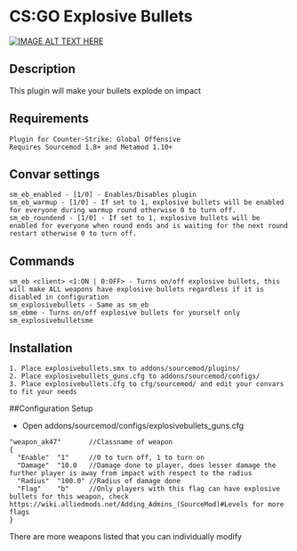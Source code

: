 # CS:GO Explosive Bullets

[![IMAGE ALT TEXT HERE](http://img.youtube.com/vi/AyNLrRxBMaw/0.jpg)](http://www.youtube.com/watch?v=AyNLrRxBMaw)

## Description
This plugin will make your bullets explode on impact

## Requirements
```
Plugin for Counter-Strike: Global Offensive
Requires Sourcemod 1.8+ and Metamod 1.10+
```

## Convar settings
```
sm_eb_enabled - [1/0] - Enables/Disables plugin
sm_eb_warmup - [1/0] - If set to 1, explosive bullets will be enabled for everyone during warmup round otherwise 0 to turn off.
sm_eb_roundend - [1/0] - If set to 1, explosive bullets will be enabled for everyone when round ends and is waiting for the next round restart otherwise 0 to turn off.
```

## Commands
```
sm_eb <client> <1:ON | 0:OFF> - Turns on/off explosive bullets, this will make ALL weapons have explosive bullets regardless if it is disabled in configuration
sm_explosivebullets - Same as sm_eb
sm_ebme - Turns on/off explosive bullets for yourself only
sm_explosivebulletsme
```

## Installation
```
1. Place explosivebullets.smx to addons/sourcemod/plugins/
2. Place explosivebullets_guns.cfg to addons/sourcemod/configs/
3. Place explosivebullets.cfg to cfg/sourcemod/ and edit your convars to fit your needs
```

##Configuration Setup
* Open addons/sourcemod/configs/explosivebullets_guns.cfg
```
"weapon_ak47"       //Classname of weapon
{
  "Enable"  "1"     //0 to turn off, 1 to turn on
  "Damage"  "10.0   //Damage done to player, does lesser damage the further player is away from impact with respect to the radius
  "Radius"  "100.0" //Radius of damage done
  "Flag"    "b"     //Only players with this flag can have explosive bullets for this weapon, check https://wiki.alliedmods.net/Adding_Admins_(SourceMod)#Levels for more flags
}
```
There are more weapons listed that you can individually modify
